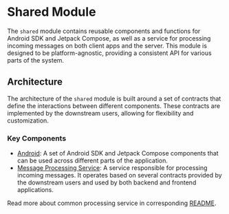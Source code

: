 # Shared Module

The `shared` module contains reusable components and functions for Android SDK and Jetpack Compose, as well as a service
for processing incoming messages on both client apps and the server. This module is designed to be platform-agnostic,
providing a consistent API for various parts of the system.

## Architecture

The architecture of the `shared` module is built around a set of contracts that define the interactions between
different components. These contracts are implemented by the downstream users, allowing for flexibility and
customization.

### Key Components

- [Android](src/androidMain): A set of Android SDK and Jetpack Compose components that can be used across different
  parts of the application.
- [Message Processing Service](src/commonMain/kotlin/io/mrnateriver/smsproxy/shared/services/MessageProcessingService.kt):
  A service responsible for processing incoming messages. It operates based on several contracts provided by the
  downstream users and used by both backend and frontend applications.

Read more about common processing service in
corresponding [README](src/commonMain/kotlin/io/mrnateriver/smsproxy/shared/README.md).
